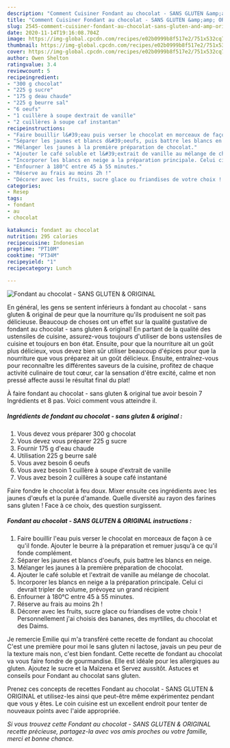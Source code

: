 ```yaml
---
description: "Comment Cuisiner Fondant au chocolat - SANS GLUTEN &amp;amp; ORIGINAL"
title: "Comment Cuisiner Fondant au chocolat - SANS GLUTEN &amp;amp; ORIGINAL"
slug: 2545-comment-cuisiner-fondant-au-chocolat-sans-gluten-and-amp-original
date: 2020-11-14T19:16:08.704Z
image: https://img-global.cpcdn.com/recipes/e02b0999b8f517e2/751x532cq70/fondant-au-chocolat-sans-gluten-original-photo-principale-de-la-recette.jpg
thumbnail: https://img-global.cpcdn.com/recipes/e02b0999b8f517e2/751x532cq70/fondant-au-chocolat-sans-gluten-original-photo-principale-de-la-recette.jpg
cover: https://img-global.cpcdn.com/recipes/e02b0999b8f517e2/751x532cq70/fondant-au-chocolat-sans-gluten-original-photo-principale-de-la-recette.jpg
author: Owen Shelton
ratingvalue: 3.4
reviewcount: 5
recipeingredient:
- "300 g chocolat"
- "225 g sucre"
- "175 g deau chaude"
- "225 g beurre sal"
- "6 oeufs"
- "1 cuillère à soupe dextrait de vanille"
- "2 cuillères à soupe caf instantan"
recipeinstructions:
- "Faire bouillir l&#39;eau puis verser le chocolat en morceaux de façon à ce qu&#39;il fonde. Ajouter le beurre à la préparation et remuer jusqu&#39;à ce qu&#39;il fonde complément."
- "Séparer les jaunes et blancs d&#39;oeufs, puis battre les blancs en neige."
- "Mélanger les jaunes à la première préparation de chocolat."
- "Ajouter le café soluble et l&#39;extrait de vanille au mélange de chocolat."
- "Incorporer les blancs en neige a la préparation principale. Celui ci devrait tripler de volume, prévoyez un grand récipient"
- "Enfourner à 180°C entre 45 à 55 minutes."
- "Réserve au frais au moins 2h !"
- "Décorer avec les fruits, sucre glace ou friandises de votre choix ! Personnellement j&#39;ai choisis des bananes, des myrtilles, du chocolat et des Daims."
categories:
- Resep
tags:
- fondant
- au
- chocolat

katakunci: fondant au chocolat 
nutrition: 295 calories
recipecuisine: Indonesian
preptime: "PT10M"
cooktime: "PT34M"
recipeyield: "1"
recipecategory: Lunch

---
```



![Fondant au chocolat - SANS GLUTEN &amp; ORIGINAL](https://img-global.cpcdn.com/recipes/e02b0999b8f517e2/751x532cq70/fondant-au-chocolat-sans-gluten-original-photo-principale-de-la-recette.jpg)

En général, les gens se sentent inférieurs à fondant au chocolat - sans gluten &amp; original de peur que la nourriture qu'ils produisent ne soit pas délicieuse. Beaucoup de choses ont un effet sur la qualité gustative de fondant au chocolat - sans gluten &amp; original! En partant de la qualité des ustensiles de cuisine, assurez-vous toujours d'utiliser de bons ustensiles de cuisine et toujours en bon état. Ensuite, pour que la nourriture ait un goût plus délicieux, vous devez bien sûr utiliser beaucoup d'épices pour que la nourriture que vous préparez ait un goût délicieux. Ensuite, entraînez-vous pour reconnaître les différentes saveurs de la cuisine, profitez de chaque activité culinaire de tout cœur, car la sensation d'être excité, calme et non pressé affecte aussi le résultat final du plat!

<!--inarticleads1-->

À faire fondant au chocolat - sans gluten &amp; original tue avoir besoin 7 Ingrédients et 8 pas. Voici comment vous atteindre il.

##### Ingrédients de fondant au chocolat - sans gluten &amp; original :

1. Vous devez vous préparer 300 g chocolat
1. Vous devez vous préparer 225 g sucre
1. Fournir 175 g d&#39;eau chaude
1. Utilisation 225 g beurre salé
1. Vous avez besoin 6 oeufs
1. Vous avez besoin 1 cuillère à soupe d&#39;extrait de vanille
1. Vous avez besoin 2 cuillères à soupe café instantané


Faire fondre le chocolat à feu doux. Mixer ensuite ces ingrédients avec les jaunes d&#39;œufs et la purée d&#39;amande. Quelle diversité au rayon des farines sans gluten ! Face à ce choix, des question surgissent. 

<!--inarticleads2-->

##### Fondant au chocolat - SANS GLUTEN &amp; ORIGINAL instructions :

1. Faire bouillir l&#39;eau puis verser le chocolat en morceaux de façon à ce qu&#39;il fonde. Ajouter le beurre à la préparation et remuer jusqu&#39;à ce qu&#39;il fonde complément.
1. Séparer les jaunes et blancs d&#39;oeufs, puis battre les blancs en neige.
1. Mélanger les jaunes à la première préparation de chocolat.
1. Ajouter le café soluble et l&#39;extrait de vanille au mélange de chocolat.
1. Incorporer les blancs en neige a la préparation principale. Celui ci devrait tripler de volume, prévoyez un grand récipient
1. Enfourner à 180°C entre 45 à 55 minutes.
1. Réserve au frais au moins 2h !
1. Décorer avec les fruits, sucre glace ou friandises de votre choix ! Personnellement j&#39;ai choisis des bananes, des myrtilles, du chocolat et des Daims.


Je remercie Emilie qui m&#39;a transféré cette recette de fondant au chocolat C&#39;est une première pour moi le sans gluten ni lactose, javais un peu peur de la texture mais non, c&#39;est bien fondant. Cette recette de fondant au chocolat va vous faire fondre de gourmandise. Elle est idéale pour les allergiques au gluten. Ajoutez le sucre et la Maïzena et Servez aussitôt. Astuces et conseils pour Fondant au chocolat sans gluten. 

<!--inarticleads1-->

<p>
Prenez ces concepts de recettes Fondant au chocolat - SANS GLUTEN &amp; ORIGINAL et utilisez-les ainsi que peut-être même expérimentez pendant que vous y êtes. Le coin cuisine est un excellent endroit pour tenter de nouveaux points avec l'aide appropriée.
</p>

<p>
<i>Si vous trouvez cette Fondant au chocolat - SANS GLUTEN &amp; ORIGINAL recette précieuse, partagez-la avec vos amis proches ou votre famille, merci et bonne chance.</i>
</p>

